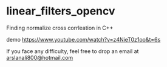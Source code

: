 # linear_filters_opencv
Finding normalize cross corrleation in C++ 

demo https://www.youtube.com/watch?v=z4NieT0z1oo&t=6s

If you face any difficulty, feel free to drop an email at arslanali800@hotmail.com
